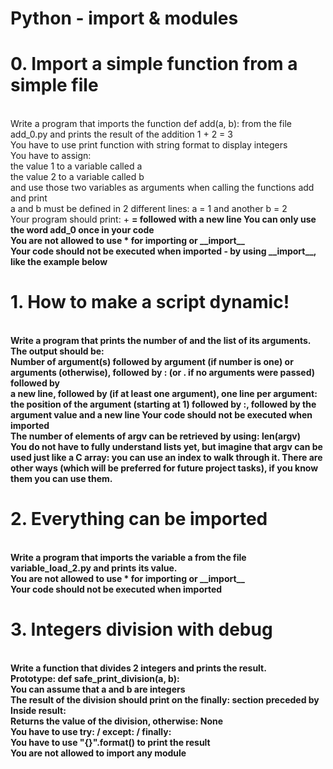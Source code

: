 <h1><strong>Python - import & modules</strong></h1>
<h1>0. Import a simple function from a simple file</h1>
<br>
Write a program that imports the function def add(a, b): from the file add_0.py and prints the result of the addition 1 + 2 = 3
<br>
You have to use print function with string format to display integers<br>
You have to assign:<br>
the value 1 to a variable called a<br>
the value 2 to a variable called b<br>
and use those two variables as arguments when calling the functions add and print<br>
a and b must be defined in 2 different lines: a = 1 and another b = 2<br>
Your program should print: <a value> + <b value> = <add(a, b) value> followed with a new line
You can only use the word add_0 once in your code<br>
You are not allowed to use * for importing or __import__<br>
Your code should not be executed when imported - by using __import__, like the example below
<br>
<h1>1. How to make a script dynamic!</h1>
<br>
Write a program that prints the number of and the list of its arguments.
<br>
The output should be:<br>
Number of argument(s) followed by argument (if number is one) or arguments (otherwise), followed by
: (or . if no arguments were passed) followed by<br>
a new line, followed by (if at least one argument),
one line per argument:<br>
the position of the argument (starting at 1) followed by :, followed by the argument value and a new line
Your code should not be executed when imported<br>
The number of elements of argv can be retrieved by using: len(argv)<br>
You do not have to fully understand lists yet, but imagine that argv can be used just like a C array: you can use an index to walk through it. There are other ways (which will be preferred for future project tasks), if you know them you can use them.<br>
<h1>2. Everything can be imported</h1><br>
Write a program that imports the variable a from the file variable_load_2.py and prints its value.
<br>
You are not allowed to use * for importing or __import__<br>
Your code should not be executed when imported<br>
<h1>3. Integers division with debug</h1>
<br>
Write a function that divides 2 integers and prints the result.
<br>
Prototype: def safe_print_division(a, b):<br>
You can assume that a and b are integers<br>
The result of the division should print on the finally: section preceded by Inside result:<br>
Returns the value of the division, otherwise: None<br>
You have to use try: / except: / finally:<br>
You have to use "{}".format() to print the result<br>
You are not allowed to import any module<br>
